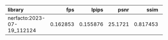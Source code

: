 | library                    |      fps |    lpips |    psnr |     ssim | ckpt_path                                                                        |    fps_std |   lpips_std |   psnr_std |   ssim_std |   num_rays_per_sec |   num_rays_per_sec_std |
|:---------------------------|---------:|---------:|--------:|---------:|:---------------------------------------------------------------------------------|-----------:|------------:|-----------:|-----------:|-------------------:|-----------------------:|
| nerfacto:2023-07-19_112124 | 0.162853 | 0.155876 | 25.1721 | 0.817453 | outputs/library/nerfacto/2023-07-19_112124/nerfstudio_models/step-000029999.ckpt | 0.00674406 |   0.0509864 |     1.9859 |  0.0623754 |            84423.1 |                3496.12 |